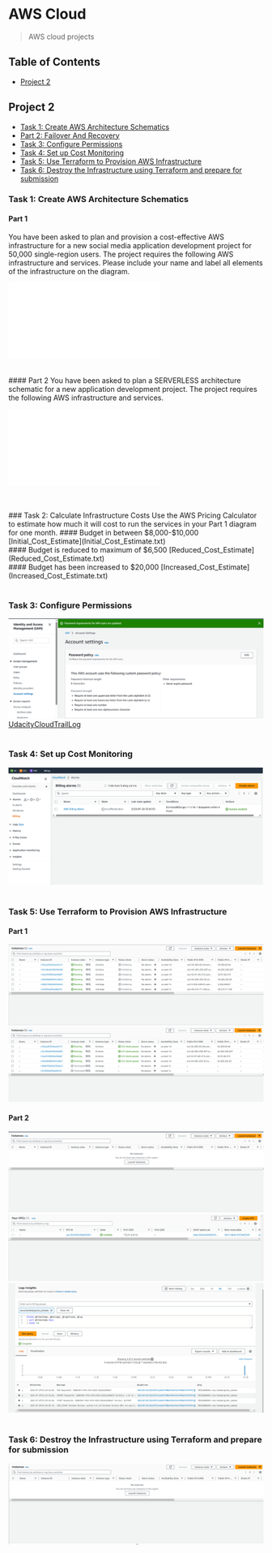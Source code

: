 # AWS Cloud
> AWS cloud projects

## Table of Contents
* [Project 2](#project-2)


## Project 2
* [Task 1: Create AWS Architecture Schematics](#Task-1:-Create-AWS-Architecture-Schematics)
* [Part 2: Failover And Recovery](#part-2---failover-and-recovery)
* [Task 3: Configure Permissions](#Task-3:-Configure-Permissions)
* [Task 4: Set up Cost Monitoring](#Task-4:-Setup-Cost-Monitoring)
* [Task 5: Use Terraform to Provision AWS Infrastructure](#Task-5:-Use-Terraform-to-Provision-AWS-Infrastructure)
* [Task 6: Destroy the Infrastructure using Terraform and prepare for submission](#Task-6:-Destroy-the-Infrastructure-using-Terraform-and-prepare-for-submission)

### Task 1: Create AWS Architecture Schematics

#### Part 1
You have been asked to plan and provision a cost-effective AWS infrastructure for a new social media application development project for 50,000 single-region users. The project requires the following AWS infrastructure and services. Please include your name and label all elements of the infrastructure on the diagram.

![screenshot](./diagrams/Udacity_Diagram_1.pdf)

<br />
#### Part 2
You have been asked to plan a SERVERLESS architecture schematic for a new application development project. The project requires the following AWS infrastructure and services.

![screenshot](./diagrams/Udacity_Diagram_1.pdf)


<br />
<br />
### Task 2: Calculate Infrastructure Costs
Use the AWS Pricing Calculator to estimate how much it will cost to run the services in your Part 1 diagram for one month.
#### Budget in between $8,000-$10,000
[Initial_Cost_Estimate](Initial_Cost_Estimate.txt)
<br />
#### Budget is reduced to maximum of $6,500
[Reduced_Cost_Estimate](Reduced_Cost_Estimate.txt)
<br />
#### Budget has been increased to $20,000
[Increased_Cost_Estimate](Increased_Cost_Estimate.txt)
<br />
<br />

### Task 3: Configure Permissions
![screenshot](./screenshot/udacity_password_policy.png)
[UdacityCloudTrailLog](UdacityCloudTrailLog.csv)
<br />
<br />
### Task 4: Set up Cost Monitoring
![screenshot](./screenshot/CloudWatch_alarm.png)
<br />
<br />
### Task 5: Use Terraform to Provision AWS Infrastructure
#### Part 1
![screenshot](./screenshot/Terraform_1_1.png)
![screenshot](./screenshot/Terraform_1_2.png)
<br />
#### Part 2
![screenshot](./screenshot/Terraform_2_1.png)
![screenshot](./screenshot/Terraform_2_2.png)
![screenshot](./screenshot/Terraform_2_3.png)
<br />
<br />
### Task 6: Destroy the Infrastructure using Terraform and prepare for submission
![screenshot](./screenshot/Terraform_destroyed.png)
